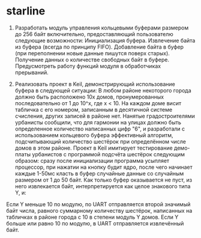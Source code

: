 # starline
1. Разработать модуль управления кольцевыми буферами размером до 256 байт включительно, предоставляющий пользователю следующие возможности:
Инициализация буфера.
Извлечение байта из буфера (всегда по принципу FIFO).
Добавление байта в буфер (при переполнении новые данные пишутся поверх старых).
Получение данных о количестве свободных байт в буфере.
Предусмотреть работу функций модуля в обработчиках прерываний.

2. Реализовать проект в Keil, демонстрирующий использование буфера в следующей ситуации:
В любом районе некоторого города должно быть расположено 10x домов, пронумерованных последовательно от 1 до 10^x, где x < 10. На каждом доме висит табличка с его номером, записанным в десятичной системе счисления, других записей в районе нет. 
Нанятые градостроителями урбанисты сообщили, что для гармонии на улицах должно быть определенное количество написанных цифр "6", и разработали с использованием кольцевого буфера эффективный алгоритм, подсчитывающий количество шестёрок при определённом числе домов в этом районе.
Проект в Keil имитирует тестирование демо-платы урбанистов с программой подсчёта шестёрок следующим образом: сразу после инициализации программа усыпляет процессор, при нажатии на кнопку будит ядро, после чего начинает каждые 1-50мс класть в буфер случайные данные со случайным размером от 1 до 50 байт. Как только буфер оказывается не пуст, из него извлекается байт, интерпретируется как целое знакового типа Y, и:

Если Y меньше 10 по модулю, по UART отправляется второй значимый байт числа, равного суммарному количеству шестёрок, написанных на табличках в районе города с 10 в степени модуль Y домов.
Если Y больше или равно 10 по модулю, в UART отправляется извлечённый байт.
